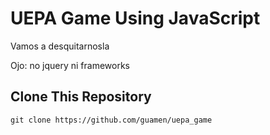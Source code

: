 # UEPA Game Using JavaScript
Vamos a desquitarnosla

Ojo: no jquery ni frameworks


## Clone This Repository

```
git clone https://github.com/guamen/uepa_game
```
